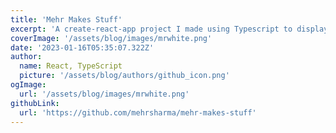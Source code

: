 ```yaml
---
title: 'Mehr Makes Stuff'
excerpt: 'A create-react-app project I made using Typescript to display my art. My main mediums include acrylic, ink, and CSS! (just kidding)'
coverImage: '/assets/blog/images/mrwhite.png'
date: '2023-01-16T05:35:07.322Z'
author:
  name: React, TypeScript
  picture: '/assets/blog/authors/github_icon.png'
ogImage:
  url: '/assets/blog/images/mrwhite.png'
githubLink: 
  url: 'https://github.com/mehrsharma/mehr-makes-stuff'
---
```

